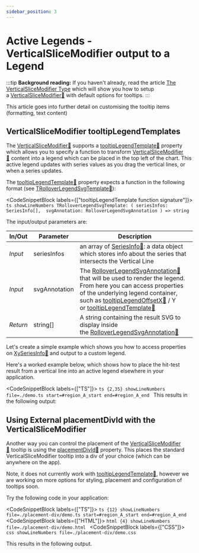 ```yaml
---
sidebar_position: 3
---
```


# Active Legends - VerticalSliceModifier output to a Legend

:::tip
**Background reading:** If you haven't already, read the article [The VerticalSliceModifier Type](/2d-charts/chart-modifier-api/vertical-slice-modifier/vertical-slice-modifier-overview) which will show you how to setup a [VerticalSliceModifier:blue_book:](https://www.scichart.com/documentation/js/current/typedoc/classes/verticalslicemodifier.html) with default options for tooltips.
:::

This article goes into further detail on customising the tooltip items (formatting, text content)

VerticalSliceModifier tooltipLegendTemplates
--------------------------------------------

The [VerticalSliceModifier:blue_book:](https://www.scichart.com/documentation/js/current/typedoc/classes/verticalslicemodifier.html) supports a [tooltipLegendTemplate:blue_book:](https://www.scichart.com/documentation/js/current/typedoc/classes/verticalslicemodifier.html#tooltiplegendtemplate) property which allows you to specify a function to transform [VerticalSliceModifier:blue_book:](https://www.scichart.com/documentation/js/current/typedoc/classes/verticalslicemodifier.html) content into a legend which can be placed in the top left of the chart. This active legend updates with series values as you drag the vertical lines, or when a series updates.

The [tooltipLegendTemplate:blue_book:](https://www.scichart.com/documentation/js/current/typedoc/classes/verticalslicemodifier.html#tooltiplegendtemplate) property expects a function in the following format (see [TRolloverLegendSvgTemplate:blue_book:](https://www.scichart.com/documentation/js/current/typedoc/index.html#trolloverlegendsvgtemplate)):


<CodeSnippetBlock labels={["tooltipLegendTemplate function signature"]}>
    ```ts showLineNumbers
    TRolloverLegendSvgTemplate: (
        seriesInfos: SeriesInfo[], 
        svgAnnotation: RolloverLegendSvgAnnotation
    ) => string
    ```
</CodeSnippetBlock>

The input/output parameters are:

| **In/Out** | **Parameter** | **Description** |
|------------|---------------|-----------------|
| _Input_ | seriesInfos | an array of [SeriesInfo:blue_book:](https://www.scichart.com/documentation/js/current/typedoc/classes/seriesinfo.html): a data object which stores info about the series that intersects the Vertical Line |
| _Input_ | svgAnnotation | The [RolloverLegendSvgAnnotation:blue_book:](https://www.scichart.com/documentation/js/current/typedoc/classes/rolloverlegendsvgannotation.html) that will be used to render the legend. From here you can access properties of the underlying legend container, such as [tooltipLegendOffsetX:blue_book:](https://www.scichart.com/documentation/js/current/typedoc/classes/rolloverlegendsvgannotation.html#tooltiplegendoffsetx) / Y or [tooltipLegendTemplate:blue_book:](https://www.scichart.com/documentation/js/current/typedoc/classes/rolloverlegendsvgannotation.html#tooltiplegendtemplate) |
| _Return_ | string[] | A string containing the result SVG to display inside the [RolloverLegendSvgAnnotation:blue_book:](https://www.scichart.com/documentation/js/current/typedoc/classes/rolloverlegendsvgannotation.html) |

Let's create a simple example which shows you how to access properties on [XySeriesInfo:blue_book:](https://www.scichart.com/documentation/js/current/typedoc/classes/xyseriesinfo.html) and output to a custom legend.

Here's a worked example below, which shows how to place the hit-test result from a vertical line into an active legend elsewhere in your application.

<CodeSnippetBlock labels={["TS"]}>
    ```ts {2,35} showLineNumbers file=./demo.ts start=#region_A_start end=#region_A_end
    ```
</CodeSnippetBlock>
This results in the following output:

<LiveDocSnippet name="./demo" />

Using External placementDivId with the VerticalSliceModifier
------------------------------------------------------------

Another way you can control the placement of the [VerticalSliceModifier:blue_book:](https://www.scichart.com/documentation/js/current/typedoc/classes/verticalslicemodifier.html) tooltip is using the [placementDivId:blue_book:](https://www.scichart.com/documentation/js/current/typedoc/classes/verticalslicemodifier.html#placementdivid) property. This places the standard VerticalSliceModifier tooltip into a div of your choice (which can be anywhere on the app).

Note, it does not currently work with [tooltipLegendTemplate:blue_book:](https://www.scichart.com/documentation/js/current/typedoc/classes/verticalslicemodifier.html#tooltiplegendtemplate), however we are working on more options for styling, placement and configuration of tooltips soon.

Try the following code in your application:

<CodeSnippetBlock labels={["TS"]}>
    ```ts {12} showLineNumbers file=./placement-div/demo.ts start=#region_A_start end=#region_A_end
    ```
</CodeSnippetBlock>
<CodeSnippetBlock labels={["HTML"]}>
    ```html {4} showLineNumbers file=./placement-div/demo.html
    ```
</CodeSnippetBlock>
<CodeSnippetBlock labels={["CSS"]}>
    ```css showLineNumbers file=./placement-div/demo.css
    ```
</CodeSnippetBlock>

This results in the following output.

<LiveDocSnippet 
    name="./placement-div/demo" 
    htmlPath="./placement-div/demo.html" 
    cssPath="./placement-div/demo.css" 
/>